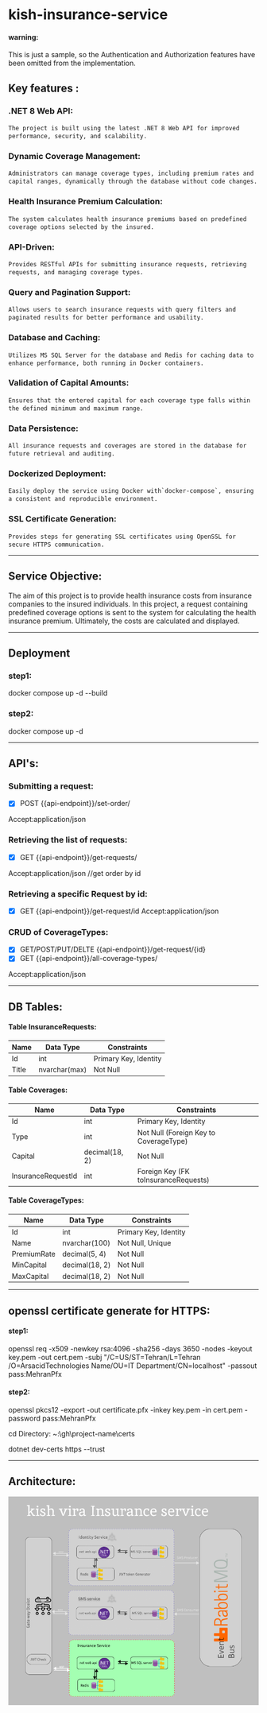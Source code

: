 # kish-insurance-service

#### warning:

This is just a sample, so the Authentication and Authorization features have been omitted from the implementation.

## Key features :

### **.NET 8 Web API:**

    The project is built using the latest .NET 8 Web API for improved performance, security, and scalability.

### **Dynamic Coverage Management:**

    Administrators can manage coverage types, including premium rates and capital ranges, dynamically through the database without code changes.

### **Health Insurance Premium Calculation:**

    The system calculates health insurance premiums based on predefined coverage options selected by the insured.

### **API-Driven:**

    Provides RESTful APIs for submitting insurance requests, retrieving requests, and managing coverage types.

### **Query and Pagination Support:**

    Allows users to search insurance requests with query filters and paginated results for better performance and usability.

### **Database and Caching:**

    Utilizes MS SQL Server for the database and Redis for caching data to enhance performance, both running in Docker containers.

### **Validation of Capital Amounts:**

    Ensures that the entered capital for each coverage type falls within the defined minimum and maximum range.

### **Data Persistence:**

    All insurance requests and coverages are stored in the database for future retrieval and auditing.

### **Dockerized Deployment:**

    Easily deploy the service using Docker with`docker-compose`, ensuring a consistent and reproducible environment.

### **SSL Certificate Generation:**

    Provides steps for generating SSL certificates using OpenSSL for secure HTTPS communication.

---

## Service Objective:

The aim of this project is to provide health insurance costs from insurance companies to the insured individuals. In this project, a request containing predefined coverage options is sent to the system for calculating the health insurance premium. Ultimately, the costs are calculated and displayed.

---

## Deployment

### step1:

docker compose up -d --build

### step2:

docker compose up -d

---

## API's:

### Submitting a request:

- [x] POST {{api-endpoint}}/set-order/

Accept:application/json

### Retrieving the list of requests:

- [x] GET {{api-endpoint}}/get-requests/

Accept:application/json
//get order by id

### Retrieving a specific Request by id:

- [x] GET {{api-endpoint}}/get-request/id
      Accept:application/json

### CRUD of CoverageTypes:

- [x] GET/POST/PUT/DELTE {{api-endpoint}}/get-request/{id}
- [x] GET {{api-endpoint}}/all-coverage-types/

Accept:application/json

---

## DB Tables:

#### **Table InsuranceRequests:**

| Name  | Data Type     | Constraints           |
| ----- | ------------- | --------------------- |
| Id    | int           | Primary Key, Identity |
| Title | nvarchar(max) | Not Null              |

#### Table Coverages:

| Name               | Data Type      | Constraints                            |
| ------------------ | -------------- | -------------------------------------- |
| Id                 | int            | Primary Key, Identity                  |
| Type               | int            | Not Null (Foreign Key to CoverageType) |
| Capital            | decimal(18, 2) | Not Null                               |
| InsuranceRequestId | int            | Foreign Key (FK toInsuranceRequests)   |

#### Table CoverageTypes:

| Name        | Data Type      | Constraints           |
| ----------- | -------------- | --------------------- |
| Id          | int            | Primary Key, Identity |
| Name        | nvarchar(100)  | Not Null, Unique      |
| PremiumRate | decimal(5, 4)  | Not Null              |
| MinCapital  | decimal(18, 2) | Not Null              |
| MaxCapital  | decimal(18, 2) | Not Null              |

---

## openssl certificate generate for HTTPS:

#### step1:

openssl req -x509 -newkey rsa:4096 -sha256 -days 3650 -nodes -keyout key.pem -out cert.pem -subj "/C=US/ST=Tehran/L=Tehran /O=ArsacidTechnologies Name/OU=IT Department/CN=localhost" -passout pass:MehranPfx

#### step2:

openssl pkcs12 -export -out certificate.pfx -inkey key.pem -in cert.pem -password pass:MehranPfx

cd Directory: ~:\gh\project-name\certs

dotnet dev-certs https --trust

---

## Architecture:

![1725892812267](image/README/1725892812267.png)
